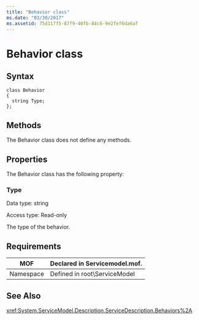 ```yaml
---
title: "Behavior class"
ms.date: "03/30/2017"
ms.assetid: 75d117f5-87f9-40fb-84c6-9e2fef6da6af
---
```

# Behavior class
## Syntax  

```  
class Behavior  
{  
  string Type;  
};  
```  

## Methods  
 The Behavior class does not define any methods.  

## Properties  
 The Behavior class has the following property:  

### Type  
 Data type: string  

 Access type: Read-only  

 The type of the behavior.  

## Requirements  


|MOF|Declared in Servicemodel.mof.|  
|---------|-----------------------------------|  
|Namespace|Defined in root\ServiceModel|  

## See Also  
 <xref:System.ServiceModel.Description.ServiceDescription.Behaviors%2A>
